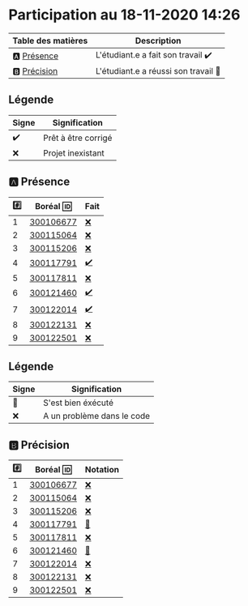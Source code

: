 # Participation au 18-11-2020 14:26

| Table des matières            | Description                                             |
|-------------------------------|---------------------------------------------------------|
| :a: [Présence](#a-présence)   | L'étudiant.e a fait son travail    :heavy_check_mark:   |
| :b: [Précision](#b-précision) | L'étudiant.e a réussi son travail  :tada:               |

## Légende

| Signe              | Signification                 |
|--------------------|-------------------------------|
| :heavy_check_mark: | Prêt à être corrigé           |
| :x:                | Projet inexistant             |

## :a: Présence

|:hash:| Boréal :id:                | Fait               |
|------|----------------------------|--------------------|
| 1 | [300106677](../b300106677.py) | [:x:](Execution.md#etudiant-300106677) |
| 2 | [300115064](../b300115064.py) | [:x:](Execution.md#etudiant-300115064) |
| 3 | [300115206](../b300115206.py) | [:x:](Execution.md#etudiant-300115206) |
| 4 | [300117791](../b300117791.py) | [:heavy_check_mark:](Execution.md#etudiant-300117791) |
| 5 | [300117811](../b300117811.py) | [:x:](Execution.md#etudiant-300117811) |
| 6 | [300121460](../b300121460.py) | [:heavy_check_mark:](Execution.md#etudiant-300121460) |
| 7 | [300122014](../b300122014.py) | [:heavy_check_mark:](Execution.md#etudiant-300122014) |
| 8 | [300122131](../b300122131.py) | [:x:](Execution.md#etudiant-300122131) |
| 9 | [300122501](../b300122501.py) | [:x:](Execution.md#etudiant-300122501) |

## Légende

| Signe              | Signification                 |
|--------------------|-------------------------------|
| :tada:             | S'est bien éxécuté            |
| :x:                | A un problème dans le code    |

## :b: Précision

|:hash:| Boréal :id:                |  Notation         |
|------|----------------------------|-------------------|
| 1 | [300106677](../b300106677.py) | [:x:](Execution.md#etudiant-300106677) |
| 2 | [300115064](../b300115064.py) | [:x:](Execution.md#etudiant-300115064) |
| 3 | [300115206](../b300115206.py) | [:x:](Execution.md#etudiant-300115206) |
| 4 | [300117791](../b300117791.py) | [:tada:](Execution.md#etudiant-300117791) |
| 5 | [300117811](../b300117811.py) | [:x:](Execution.md#etudiant-300117811) |
| 6 | [300121460](../b300121460.py) | [:tada:](Execution.md#etudiant-300121460) |
| 7 | [300122014](../b300122014.py) | [:x:](Execution.md#etudiant-300122014) |
| 8 | [300122131](../b300122131.py) | [:x:](Execution.md#etudiant-300122131) |
| 9 | [300122501](../b300122501.py) | [:x:](Execution.md#etudiant-300122501) |
